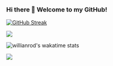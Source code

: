 ### Hi there 👋 Welcome to my GitHub! 

[![GitHub Streak](https://github-readme-streak-stats.herokuapp.com/?user=Delilah-Lawes03&theme=midnight-purple)](https://git.io/streak-stats)

<img align="center" src="https://github-readme-stats.vercel.app/api?username=Delilah-Lawes03&show_icons=true&theme=midnight-purple&include_all_commits=true"/>

![willianrod's wakatime stats](https://github-readme-stats.vercel.app/api/wakatime?username=Delilah-Lawes03&theme=midnight-purple)

<img align="center" src="https://github-readme-stats.vercel.app/api/top-langs/?username=Delilah-Lawes03&theme=midnight-purple&layout=compact&langs_count=10"/>

